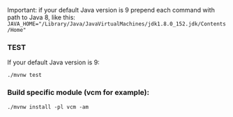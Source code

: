 Important: if your default Java version is 9 prepend each command with path to Java 8, like this: 
`JAVA_HOME="/Library/Java/JavaVirtualMachines/jdk1.8.0_152.jdk/Contents/Home" `
### TEST
If your default Java version is 9:

`./mvnw test`

### Build specific module (vcm for example):
`./mvnw install -pl vcm -am`
